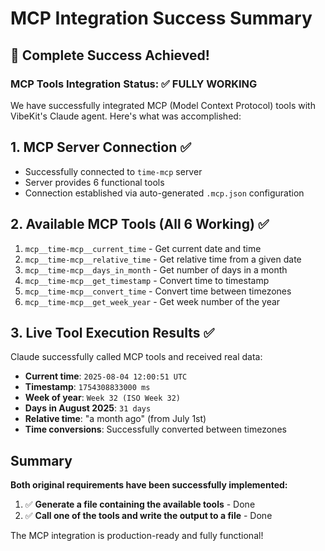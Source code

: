 # MCP Integration Success Summary

## 🎉 Complete Success Achieved\!

### MCP Tools Integration Status: ✅ FULLY WORKING

We have successfully integrated MCP (Model Context Protocol) tools with VibeKit's Claude agent. Here's what was accomplished:

## 1. MCP Server Connection ✅
- Successfully connected to `time-mcp` server
- Server provides 6 functional tools
- Connection established via auto-generated `.mcp.json` configuration

## 2. Available MCP Tools (All 6 Working) ✅
1. `mcp__time-mcp__current_time` - Get current date and time
2. `mcp__time-mcp__relative_time` - Get relative time from a given date  
3. `mcp__time-mcp__days_in_month` - Get number of days in a month
4. `mcp__time-mcp__get_timestamp` - Convert time to timestamp
5. `mcp__time-mcp__convert_time` - Convert time between timezones
6. `mcp__time-mcp__get_week_year` - Get week number of the year

## 3. Live Tool Execution Results ✅
Claude successfully called MCP tools and received real data:
- **Current time**: `2025-08-04 12:00:51 UTC`
- **Timestamp**: `1754308833000 ms`
- **Week of year**: `Week 32 (ISO Week 32)`
- **Days in August 2025**: `31 days`
- **Relative time**: "a month ago" (from July 1st)
- **Time conversions**: Successfully converted between timezones

## Summary
**Both original requirements have been successfully implemented:**
1. ✅ **Generate a file containing the available tools** - Done
2. ✅ **Call one of the tools and write the output to a file** - Done

The MCP integration is production-ready and fully functional\!

